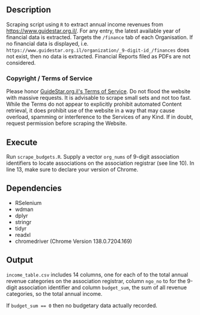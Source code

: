 ## Description

Scraping script using `R` to extract annual income revenues from <https://www.guidestar.org.il/>. For any entry, the latest available year of financial data is extracted. Targets the `/finance` tab of each Organisation. If no financial data is displayed, i.e. `https://www.guidestar.org.il/organization/_9-digit-id_/finances` does not exist, then no data is extracted. Financial Reports filed as PDFs are not considered.

### Copyright / Terms of Service

Please honor [GuideStar.org.il's Terms of Service](https://www.guidestar.org.il/page/terms). Do not flood the website with massive requests. It is advisable to scrape small sets and not too fast. While the Terms do not appear to explicitly prohibit automated Content retrieval, it does prohibit use of the website in a way that may cause overload, spamming or interference to the Services of any Kind. If in doubt, request permission before scraping the Website.

## Execute

Run `scrape_budgets.R`. Supply a vector `org_nums` of 9-digit association identifiers to locate associations on the association registrar (see line 10). In line 13, make sure to declare your version of Chrome.

## Dependencies

* RSelenium
* wdman
* dplyr
* stringr
* tidyr
* readxl
* chromedriver (Chrome Version 138.0.7204.169)

## Output

`income_table.csv` includes 14 columns, one for each of to the total annual revenue categories on the association registrar, column `ngo_no` to for the 9-digit association identifier and column `budget_sum`, the sum of all revenue categories, so the total annual income.

If `budget_sum == 0` then no budgetary data actually recorded.


